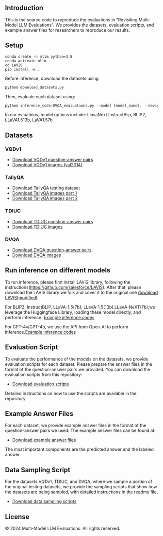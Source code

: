 ## Introduction
This is the source code to reproduce the evaluations in "Revisiting Multi-Model LLM Evaluations". We provides the datasets, evaluation scripts, and example answer files for researchers to reproduce our results.

## Setup

```shell
conda create -n mllm python=3.8
conda activate mllm
cd LAVIS
pip install -e .
```
Before inference, download the datasets using: 
```python
python download_datasets.py
```
Then, evaluate each dataset using:
```python
python inference_code/DVQA_evaluations.py --model [model_name], --device [cuda or mps] --answer [path to store the answer_file]
```
In our evluations, model options include: LlavaNext InstructBlip, BLIP2, LLaVA1.513b, LaVA1.57b

## Datasets

### VQDv1

- [Download VQDv1 question-answer pairs](https://github.com/KevinLuJian/MLLM_supplemental/raw/main/datasets/VQDv1_sampling.json)
- [Download VQDv1 images (val2014)](http://images.cocodataset.org/zips/val2014.zip)

### TallyQA
- [Download TallyQA testing dataset](https://github.com/KevinLuJian/MLLM_supplemental/raw/main/datasets/TallyQA_test.json)
- [Download TallyQA images part 1](https://cs.stanford.edu/people/rak248/VG_100K_2/images.zip)
- [Download TallyQA images part 2](https://cs.stanford.edu/people/rak248/VG_100K_2/images2.zip)

### TDIUC
- [Download TDIUC question-answer pairs](https://github.com/KevinLuJian/MLLM_supplemental/raw/main/datasets/TDIUC_sampling.json)
- [Download TDIUC images](https://drive.google.com/file/d/1Hevf7eQNzg-qlXbfz9nPbATmQciexkDp/view?usp=share_link)

### DVQA
- [Download DVQA question-answer pairs](https://github.com/KevinLuJian/MLLM_supplemental/raw/main/datasets/DVQA_sampling.json)
- [Download DVQA images](https://drive.google.com/file/d/1iOSjgbqnTiLpMFuuRa3kIs3E_RxGkKmX/view?usp=share_link)

## Run inference on different models
To run inference, please first install LAVIS library, following the instructions(https://github.com/salesforce/LAVIS). After that, please download the LAVIS library we folk and cover it to the original one [download LAVIS(modified)](https://github.com/KevinLuJian/MLLM_supplemental/raw/main/lavis)


For BLIP2, InstructBLIP, LLaVA-1.5(7b), LLaVA-1.5(13b),LLaVA-NeXT(7b),we leverage the Huggingface Library, loading these model directly, and perform inference. [Example inference codes](https://github.com/KevinLuJian/MLLM_supplemental/raw/main/inference_code)

For GPT-4v/GPT-4o, we use the API from Open-AI to perform inference.[Example inference codes](https://github.com/KevinLuJian/MLLM_supplemental/raw/main/GPT-inference)

## Evaluation Script
To evaluate the performance of the models on the datasets, we provide evaluation scripts for each dataset. Please prepare the answer files in the format of the question-answer pairs we provided. You can download the evaluation scripts from this repository:

- [Download evaluation scripts](https://github.com/KevinLuJian/MLLM_supplemental/tree/main/eval_script)

Detailed instructions on how to use the scripts are available in the repository.

## Example Answer Files
For each dataset, we provide example answer files in the format of the question-answer pairs we used. The example answer files can be found at:

- [Download example answer files](https://github.com/KevinLuJian/MLLM_supplemental/tree/main/Evaluation_result(Ours))

The most important components are the predicted answer and the labeled answer.

## Data Sampling Script
For the datasets VQDv1, TDIUC, and DVQA, where we sample a portion of the original testing datasets, we provide the sampling scripts that show how the datasets are being sampled, with detailed instructions in the readme file.

- [Download data sampling scripts](https://github.com/KevinLuJian/MLLM_supplemental/tree/main/datasets_sampling)

## License
&copy; 2024 Multi-Model LLM Evaluations. All rights reserved.
